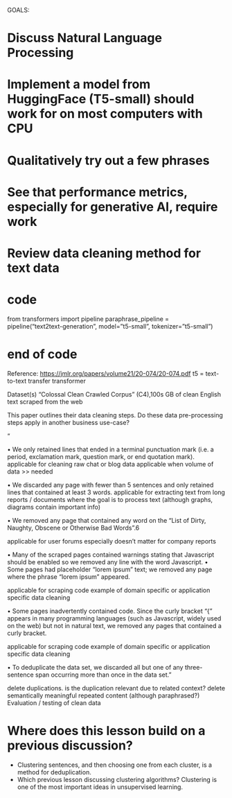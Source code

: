 GOALS:  
# Discuss Natural Language Processing
# Implement a model from HuggingFace (T5-small) should work for on most computers with CPU
# Qualitatively try out a few phrases
# See that performance metrics, especially for generative AI, require work
# Review data cleaning method for text data 

# code
from transformers import pipeline
paraphrase_pipeline = pipeline(“text2text-generation”, model=”t5-small”, tokenizer=”t5-small”)
# end of code

Reference: https://jmlr.org/papers/volume21/20-074/20-074.pdf
t5 = text-to-text transfer transformer

Dataset(s)
“Colossal Clean Crawled Corpus” (C4),100s GB of clean English text scraped from the web

This paper outlines their data cleaning steps.  Do these data pre-processing steps apply in another business use-case?

“

• We only retained lines that ended in a terminal punctuation mark (i.e. a period, exclamation mark, question mark, or end quotation mark).
applicable for cleaning raw chat or blog data
applicable when volume of data >> needed

• We discarded any page with fewer than 5 sentences and only retained lines that contained at least 3 words.
applicable for extracting text from long reports / documents where the goal is to process text (although graphs, diagrams contain important info)

• We removed any page that contained any word on the “List of Dirty, Naughty, Obscene or Otherwise Bad Words”.6

applicable for user forums especially
doesn’t matter for company reports

• Many of the scraped pages contained warnings stating that Javascript should be enabled so we removed any line with the word Javascript. • Some pages had placeholder “lorem ipsum” text; we removed any page where the phrase “lorem ipsum” appeared.

applicable for scraping code
example of domain specific or application specific data cleaning

• Some pages inadvertently contained code. Since the curly bracket “{” appears in many programming languages (such as Javascript, widely used on the web) but not in natural text, we removed any pages that contained a curly bracket.

applicable for scraping code
example of domain specific or application specific data cleaning

• To deduplicate the data set, we discarded all but one of any three-sentence span occurring more than once in the data set.”

delete duplications. is the duplication relevant due to related context?
delete semantically meaningful repeated content (although paraphrased?)
Evaluation / testing of clean data

# Where does this lesson build on a previous discussion?
- Clustering sentences, and then choosing one from each cluster, is a method for deduplication.
- Which previous lesson discussing clustering algorithms?  Clustering is one of the most important ideas in unsupervised learning.  
